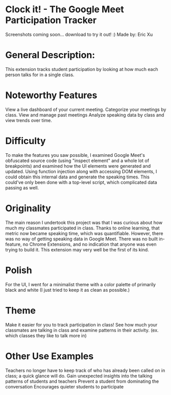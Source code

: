 # Clock it! - The Google Meet Participation Tracker 
Screenshots coming soon... download to try it out! :)
Made by: Eric Xu


General Description:
===
This extension tracks student participation by looking at how much each person talks for in a single class. 

Noteworthy Features
===
  View a live dashboard of your current meeting.
Categorize your meetings by class. 
View and manage past meetings 
Analyze speaking data by class and view trends over time.


Difficulty
===
To make the features you saw possible, I examined Google Meet's obfuscated source code (using "inspect element" and a whole lot of breakpoints) and examined how the UI elements were generated and updated. Using function injection along with accessing DOM elements, I could obtain this internal data and generate the speaking times. This could've only been done with a top-level script, which complicated data passing as well. 

Originality
===
The main reason I undertook this project was that I was curious about how much my classmates participated in class. Thanks to online learning, that metric now became speaking time, which was quantifiable. However, there was no way of getting speaking data in Google Meet. There was no built in-feature, no Chrome Extensions, and no indication that anyone was even trying to build it. This extension may very well be the first of its kind.

Polish
===
For the UI, I went for a minimalist theme with a color palette of primarily black and white (I just tried to keep it as clean as possible.)

Theme
===
  Make it easier for you to track participation in class! See how much your classmates are talking in class and examine patterns in their activity. (ex. which classes they like to talk more in)

Other Use Examples
===
Teachers no longer have to keep track of who has already been called on in class; a quick glance will do.
Gain unexpected insights into the talking patterns of students and teachers
Prevent a student from dominating the conversation
Encourages quieter students to participate


